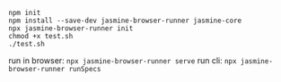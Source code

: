 
```
npm init
npm install --save-dev jasmine-browser-runner jasmine-core
npx jasmine-browser-runner init
chmod +x test.sh
./test.sh
```

run in browser: `npx jasmine-browser-runner serve`
run cli: `npx jasmine-browser-runner runSpecs`
